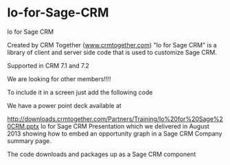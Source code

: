 # Io-for-Sage-CRM
Io for Sage CRM

Created by CRM Together (www.crmtogether.com) "Io for Sage CRM" is a library of client and server side code that is used to customize Sage CRM.

Supported in CRM 7.1 and 7.2

We are looking for other members!!!!

To include it in a screen just add the following code

<script>

$(document).ready(function () {

    $.getScript("../custompages/ioforsagecrm/io.js");

    $.getScript("../custompages/ioforsagecrm/crmtogether.js");

});

</script>

We have a power point deck available at 

http://downloads.crmtogether.com/Partners/Training/Io%20for%20Sage%20CRM.pptx
Io for Sage CRM Presentation which we delivered in 
August 2013 showing how to embed an opportunity graph in a Sage CRM Company summary page.

The code downloads and packages up as a Sage CRM component

